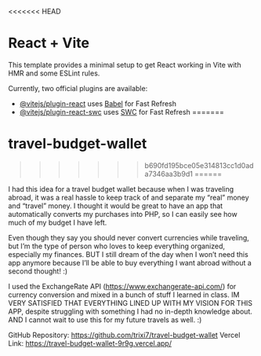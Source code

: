 <<<<<<< HEAD
# React + Vite

This template provides a minimal setup to get React working in Vite with HMR and some ESLint rules.

Currently, two official plugins are available:

- [@vitejs/plugin-react](https://github.com/vitejs/vite-plugin-react/blob/main/packages/plugin-react/README.md) uses [Babel](https://babeljs.io/) for Fast Refresh
- [@vitejs/plugin-react-swc](https://github.com/vitejs/vite-plugin-react-swc) uses [SWC](https://swc.rs/) for Fast Refresh
=======
# travel-budget-wallet
>>>>>>> b690fd195bce05e314813cc1d0ada7346aa3b9d1
======

I had this idea for a travel budget wallet because when I was traveling abroad, it was a real hassle to keep track of and separate my “real” money and “travel” money. I thought it would be great to have an app that automatically converts my purchases into PHP, so I can easily see how much of my budget I have left. 

Even though they say you should never convert currencies while traveling, but I’m the type of person who loves to keep everything organized, especially my finances. BUT I still dream of the day when I won’t need this app anymore because I’ll be able to buy everything I want abroad without a second thought! :)

I used the ExchangeRate API (https://www.exchangerate-api.com/) for currency conversion and mixed in a bunch of stuff I learned in class. IM VERY SATISFIED THAT EVERYTHING LINED UP WITH MY VISION FOR THIS APP, despite struggling with something I had no in-depth knowledge about. AND I cannot wait to use this for my future travels as well. :) 

GitHub Repository: https://github.com/trixi7/travel-budget-wallet
Vercel Link: https://travel-budget-wallet-9r9g.vercel.app/

